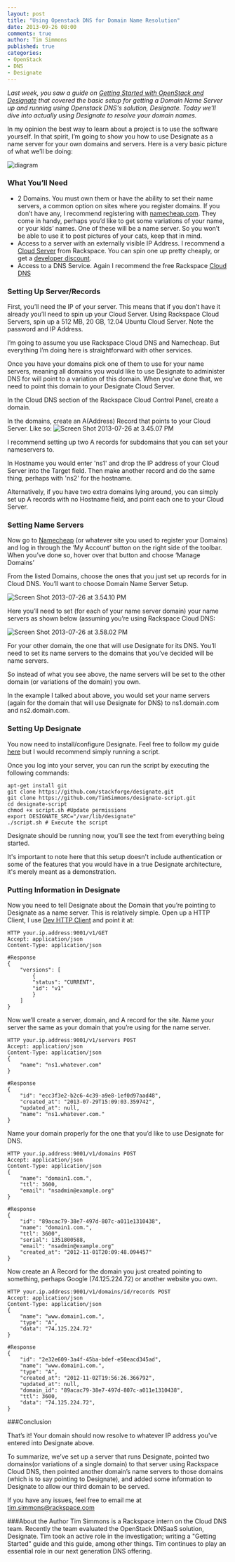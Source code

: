 ```yaml
---
layout: post
title: "Using Openstack DNS for Domain Name Resolution"
date: 2013-09-26 08:00
comments: true
author: Tim Simmons
published: true
categories: 
- OpenStack
- DNS
- Designate
---
```

*Last week, you saw a guide on [Getting Started with OpenStack and Designate][11] that covered the basic setup for getting a Domain Name Server up and running using Openstack DNS's solution, Designate. Today we'll dive into actually using Designate to resolve your domain names.*
 
In my opinion the best way to learn about a project is to use the software yourself. In that spirit, I’m going to show you how to use Designate as a name server for your own domains and servers.<!--More--> Here is a very basic picture of what we’ll be doing:
 
![diagram][1]
 
### What You’ll Need
 
* 2 Domains. You must own them or have the ability to set their name servers, a common option on sites where you register domains. If you don’t have any, I recommend registering with [namecheap.com][2]. They come in handy, perhaps you’d like to get some variations of your name, or your kids’ names. One of these will be a name server. So you won’t be able to use it to post pictures of your cats, keep that in mind.
* Access to a server with an externally visible IP Address. I recommend a [Cloud Server][3] from Rackspace. You can spin one up pretty cheaply, or get a [developer discount][12].
* Access to a DNS Service. Again I recommend the free Rackspace [Cloud DNS][4]
 
### Setting Up Server/Records
 
First, you’ll need the IP of your server. This means that if you don’t have it already you’ll need to spin up your Cloud Server. Using Rackspace Cloud Servers, spin up a 512 MB, 20 GB, 12.04 Ubuntu Cloud Server. Note the password and IP Address.
 
I’m going to assume you use Rackspace Cloud DNS and Namecheap. But everything I’m doing here is straightforward with other services.
 
Once you have your domains pick one of them to use for your name servers, meaning all domains you would like to use Designate to administer DNS for will point to a variation of this domain. When you’ve done that, we need to point this domain to your Designate Cloud Server.

In the Cloud DNS section of the Rackspace Cloud Control Panel, create a domain.
 
In the domains, create an A(Address) Record that points to your Cloud Server. Like so:
![Screen Shot 2013-07-26 at 3.45.07 PM][5]
 
I recommend setting up two A records for subdomains that you can set your nameservers to.
 
In Hostname you would enter 'ns1' and drop the IP address of your Cloud Server into the Target field. Then make another record and do the same thing, perhaps with 'ns2' for the hostname.
 
Alternatively, if you have two extra domains lying around, you can simply set up A records with no Hostname field, and point each one to your Cloud Server.
 
### Setting Name Servers
 
Now go to [Namecheap][6]&nbsp;(or whatever site you used to register your Domains) and log in through the ‘My Account’ button on the right side of the toolbar. When you’ve done so, hover over that button and choose ‘Manage Domains’
 
From the listed Domains, choose the ones that you just set up records for in Cloud DNS. You’ll want to choose Domain Name Server Setup.

![Screen Shot 2013-07-26 at 3.54.10 PM][7]
 
Here you’ll need to set (for each of your name server domain) your name servers as shown below (assuming you’re using Rackspace Cloud DNS:
 
![Screen Shot 2013-07-26 at 3.58.02 PM][8]
 
For your other domain, the one that will use Designate for its DNS. You’ll need to set its name servers to the domains that you’ve decided will be name servers.
 
So instead of what you see above, the name servers will be set to the other domain (or variations of the domain) you own.
 
In the example I talked about above, you would set your name servers (again for the domain that will use Designate for DNS) to ns1.domain.com and ns2.domain.com.
 
### Setting Up Designate
 
You now need to install/configure Designate. Feel free to follow my guide [here][9]&nbsp;but I would recommend simply running a script.
 
Once you log into your server, you can run the script by executing the following commands:
 
 
```
apt-get install git
git clone https://github.com/stackforge/designate.git
git clone https://github.com/TimSimmons/designate-script.git
cd designate-script
chmod +x script.sh #Update permissions
export DESIGNATE_SRC="/var/lib/designate"
./script.sh # Execute the script
```

Designate should be running now, you’ll see the text from everything being started.
 
It's important to note here that this setup doesn't include authentication or some of the features that you would have in a true Designate architecture, it's merely meant as a demonstration.
 
### Putting Information in Designate
 
Now you need to tell Designate about the Domain that you’re pointing to Designate as a name server. This is relatively simple. Open up a HTTP Client, I use [Dev HTTP Client][10]&nbsp;and point it at:
 
``` 
HTTP your.ip.address:9001/v1/GET
Accept: application/json
Content-Type: application/json
```

```
#Response
{
	"versions": [
		{
		"status": "CURRENT",
		"id": "v1"
		}
	]
}
```
Now we’ll create a server, domain, and A record for the site.
Name your server the same as your domain that you’re using for the name server.
 
 
```
HTTP your.ip.address:9001/v1/servers POST
Accept: application/json
Content-Type: application/json
{
	"name": "ns1.whatever.com"
}
```

```
#Response
{
	"id": "ecc3f3e2-b2c6-4c39-a9e8-1ef0d97aad48",
	"created_at": "2013-07-29T15:09:03.359742",
	"updated_at": null,
	"name": "ns1.whatever.com."
}
```
Name your domain properly for the one that you’d like to use Designate for DNS.&nbsp;
 
``` 
HTTP your.ip.address:9001/v1/domains POST
Accept: application/json
Content-Type: application/json
{
	"name": "domain1.com.",
	"ttl": 3600,
	"email": "nsadmin@example.org"
}
``` 
 
```
#Response
{
	"id": "89acac79-38e7-497d-807c-a011e1310438",
	"name": "domain1.com.",
	"ttl": 3600",
	"serial": 1351800588,
	"email": "nsadmin@example.org"
	"created_at": "2012-11-01T20:09:48.094457"
}
```
Now create an A Record for the domain you just created pointing to something, perhaps Google (74.125.224.72) or another website you own.
 
``` 
HTTP your.ip.address:9001/v1/domains/id/records POST
Accept: application/json
Content-Type: application/json
{
	"name": "www.domain1.com.",
	"type": "A",
	"data": "74.125.224.72"
}
``` 
```
#Response
{
	"id": "2e32e609-3a4f-45ba-bdef-e50eacd345ad",
	"name": "www.domain1.com.",
	"type": "A",
	"created_at": "2012-11-02T19:56:26.366792",
	"updated_at": null,
	"domain_id": "89acac79-38e7-497d-807c-a011e1310438",
	"ttl": 3600,
	"data": "74.125.224.72",
}
``` 
###Conclusion
 
That’s it! Your domain should now resolve to whatever IP address you've entered into Designate above.
 
To summarize, we’ve set up a server that runs Designate, pointed two domains(or variations of a single domain) to that server using Rackspace Cloud DNS, then pointed another domain’s name servers to those domains (which is to say pointing to Designate), and added some information to Designate to allow our third domain to be served.
 
If you have any issues, feel free to email me at tim.simmons@rackspace.com
 
###About the Author
Tim Simmons is a Rackspace intern on the Cloud DNS team. Recently the team evaluated the OpenStack DNSaaS solution, Designate. Tim took an active role in the investigation; writing a "Getting Started" guide and this guide, among other things. Tim continues to play an essential role in our next generation DNS offering.
 
[1]: http://timsimmons.me/wp-content/uploads/2013/07/diagram1.jpg
[2]: http://namecheap.com (Namecheap)
[3]: http://www.rackspace.com/cloud/servers/ (Cloud Servers)
[4]: http://www.rackspace.com/cloud/dns/ (Cloud Dns)
[5]: http://timsimmons.me/wp-content/uploads/2013/07/Screen-Shot-2013-07-26-at-3.45.07-PM.png
[6]: http://namecheap.com
[7]: http://timsimmons.me/wp-content/uploads/2013/07/Screen-Shot-2013-07-26-at-3.54.10-PM.png
[8]: http://timsimmons.me/wp-content/uploads/2013/07/Screen-Shot-2013-07-26-at-3.58.02-PM.png
[9]: http://timsimmons.me/getting-started-with-openstack-and-designate
[10]: https://chrome.google.com/webstore/detail/dev-http-client/aejoelaoggembcahagimdiliamlcdmfm?hl=en (Dev HTTP Client)
[11]: http://developer.rackspace.com/blog/getting-started-with-openstack-and-designate.html
[12]: http://developer.rackspace.com/blog/developer-love-welcome-to-the-rackspace-cloud-developer-discount.html
